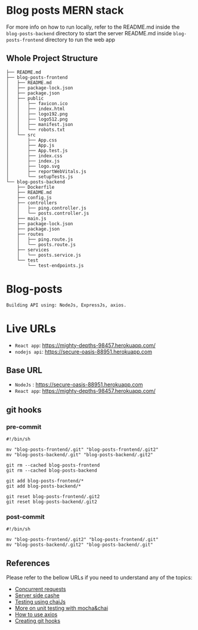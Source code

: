 # Blog posts MERN stack
For more info on how to run locally, refer to the README.md inside the `blog-posts-backend` directory to start the server README.md inside `blog-posts-frontend` directory to run the web app

## Whole Project Structure
```
├── README.md
├── blog-posts-frontend
│   ├── README.md
│   ├── package-lock.json
│   ├── package.json
│   ├── public
│   │   ├── favicon.ico
│   │   ├── index.html
│   │   ├── logo192.png
│   │   ├── logo512.png
│   │   ├── manifest.json
│   │   └── robots.txt
│   └── src
│       ├── App.css
│       ├── App.js
│       ├── App.test.js
│       ├── index.css
│       ├── index.js
│       ├── logo.svg
│       ├── reportWebVitals.js
│       └── setupTests.js
└── blog-posts-backend
    ├── Dockerfile
    ├── README.md
    ├── config.js
    ├── controllers
    │   ├── ping.controller.js
    │   └── posts.controller.js
    ├── main.js
    ├── package-lock.json
    ├── package.json
    ├── routes
    │   ├── ping.route.js
    │   └── posts.route.js
    ├── services
    │   └── posts.service.js
    └── test
        └── test-endpoints.js
```

# Blog-posts
```
Building API using: NodeJs, ExpressJs, axios.

```

# Live URLs
* `React app`: https://mighty-depths-98457.herokuapp.com/
* `nodejs api`: https://secure-oasis-88951.herokuapp.com


## Base URL
* `NodeJs` : https://secure-oasis-88951.herokuapp.com
* `React app`: https://mighty-depths-98457.herokuapp.com/

## git hooks
### pre-commit
```
#!/bin/sh

mv "blog-posts-frontend/.git" "blog-posts-frontend/.git2"
mv "blog-posts-backend/.git" "blog-posts-backend/.git2"

git rm --cached blog-posts-frontend
git rm --cached blog-posts-backend

git add blog-posts-frontend/*
git add blog-posts-backend/*

git reset blog-posts-frontend/.git2
git reset blog-posts-backend/.git2
```
### post-commit
```
#!/bin/sh

mv "blog-posts-frontend/.git2" "blog-posts-frontend/.git"
mv "blog-posts-backend/.git2" "blog-posts-backend/.git"
```
## References
Please refer to the bellow URLs if you need to understand any of the topics:
- [Concurrent requests](https://www.storyblok.com/tp/how-to-send-multiple-requests-using-axios)
- [Server side cashe](https://www.npmjs.com/package/apicache)
- [Testing using chaiJs](https://www.chaijs.com/)
- [More on unit testing with mocha&chai](https://buddy.works/guides/how-automate-nodejs-unit-tests-with-mocha-chai)
- [How to use axios](https://blog.logrocket.com/how-to-make-http-requests-like-a-pro-with-axios/)
- [Creating git hooks](https://stackoverflow.com/questions/34618950/git-ignore-git-folder)